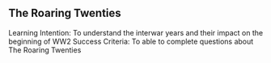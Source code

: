 ## The Roaring Twenties

Learning Intention: To understand the interwar years and their impact on the beginning of WW2
Success Criteria: To able to complete questions about The Roaring Twenties